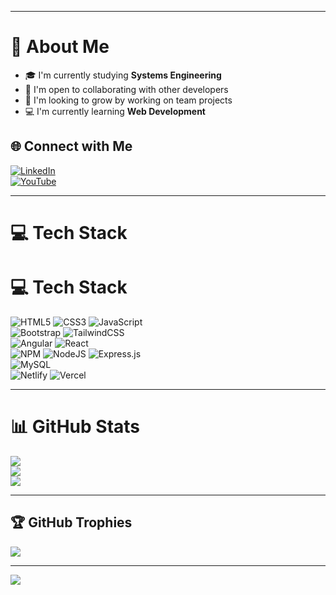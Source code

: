 
---

# 💫 About Me
- 🎓 I'm currently studying **Systems Engineering**  
- 🤝 I'm open to collaborating with other developers  
- 🌟 I'm looking to grow by working on team projects  
- 💻 I'm currently learning **Web Development**

## 🌐 Connect with Me
[![LinkedIn](https://img.shields.io/badge/LinkedIn-%230077B5.svg?logo=linkedin&logoColor=white)](https://www.linkedin.com/in/johan-boshell-longas-076593283/)  
[![YouTube](https://img.shields.io/badge/YouTube-%23FF0000.svg?logo=YouTube&logoColor=white)](https://youtube.com/@JohanBoshellLongas)

---

# 💻 Tech Stack
# 💻 Tech Stack
![HTML5](https://img.shields.io/badge/html5-%23E34F26.svg?style=for-the-badge&logo=html5&logoColor=white)  ![CSS3](https://img.shields.io/badge/css3-%231572B6.svg?style=for-the-badge&logo=css3&logoColor=white)  ![JavaScript](https://img.shields.io/badge/javascript-%23323330.svg?style=for-the-badge&logo=javascript&logoColor=%23F7DF1E)  
![Bootstrap](https://img.shields.io/badge/bootstrap-%23563D7C.svg?style=for-the-badge&logo=bootstrap&logoColor=white)  ![TailwindCSS](https://img.shields.io/badge/tailwindcss-%2338B2AC.svg?style=for-the-badge&logo=tailwind-css&logoColor=white)  
![Angular](https://img.shields.io/badge/angular-%23DD0031.svg?style=for-the-badge&logo=angular&logoColor=white)  ![React](https://img.shields.io/badge/react-%2320232a.svg?style=for-the-badge&logo=react&logoColor=%2361DAFB)  
![NPM](https://img.shields.io/badge/NPM-%23000000.svg?style=for-the-badge&logo=npm&logoColor=white)  ![NodeJS](https://img.shields.io/badge/node.js-6DA55F?style=for-the-badge&logo=node.js&logoColor=white)  ![Express.js](https://img.shields.io/badge/express.js-%23404d59.svg?style=for-the-badge&logo=express&logoColor=%2361DAFB)  
![MySQL](https://img.shields.io/badge/mysql-%2300f.svg?style=for-the-badge&logo=mysql&logoColor=white)  
![Netlify](https://img.shields.io/badge/netlify-%23000000.svg?style=for-the-badge&logo=netlify&logoColor=white)  ![Vercel](https://img.shields.io/badge/vercel-%23000000.svg?style=for-the-badge&logo=vercel&logoColor=white)



---

# 📊 GitHub Stats
![](https://github-readme-stats.vercel.app/api?username=BoshellJohan&theme=dark&hide_border=false&include_all_commits=true&count_private=true)  
![](https://github-readme-streak-stats.herokuapp.com/?user=BoshellJohan&theme=dark&hide_border=false)  
![](https://github-readme-stats.vercel.app/api/top-langs/?username=BoshellJohan&theme=dark&hide_border=false&layout=compact)

---

## 🏆 GitHub Trophies
![](https://github-profile-trophy.vercel.app/?username=BoshellJohan&theme=onedark&no-frame=false&no-bg=false&margin-w=4)

---

[![](https://visitcount.itsvg.in/api?id=BoshellJohan&icon=0&color=0)](https://visitcount.itsvg.in)


